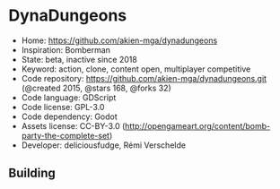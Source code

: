 # DynaDungeons

- Home: https://github.com/akien-mga/dynadungeons
- Inspiration: Bomberman
- State: beta, inactive since 2018
- Keyword: action, clone, content open, multiplayer competitive
- Code repository: https://github.com/akien-mga/dynadungeons.git (@created 2015, @stars 168, @forks 32)
- Code language: GDScript
- Code license: GPL-3.0
- Code dependency: Godot
- Assets license: CC-BY-3.0 (http://opengameart.org/content/bomb-party-the-complete-set)
- Developer: deliciousfudge, Rémi Verschelde

## Building
